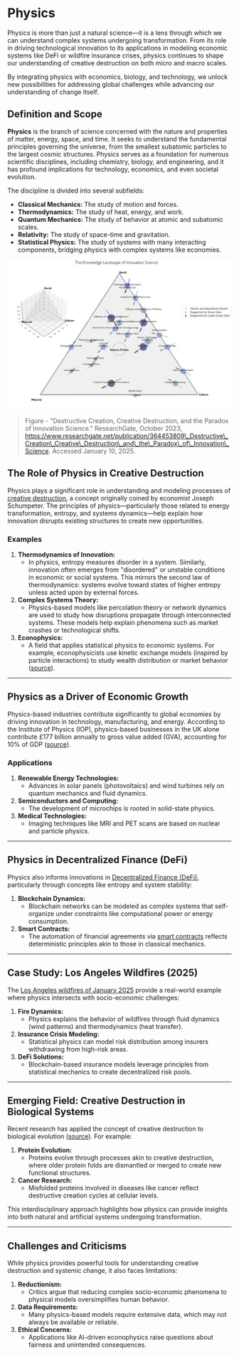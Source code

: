 # Physics

Physics is more than just a natural science—it is a lens through which we can understand complex systems undergoing transformation. From its role in driving technological innovation to its applications in modeling economic systems like DeFi or wildfire insurance crises, physics continues to shape our understanding of creative destruction on both micro and macro scales.

By integrating physics with economics, biology, and technology, we unlock new possibilities for addressing global challenges while advancing our understanding of change itself.

## Definition and Scope

**Physics** is the branch of science concerned with the nature and properties of matter, energy, space, and time. It seeks to understand the fundamental principles governing the universe, from the smallest subatomic particles to the largest cosmic structures. Physics serves as a foundation for numerous scientific disciplines, including chemistry, biology, and engineering, and it has profound implications for technology, economics, and even societal evolution.

The discipline is divided into several subfields:

* **Classical Mechanics:** The study of motion and forces.
* **Thermodynamics:** The study of heat, energy, and work.
* **Quantum Mechanics:** The study of behavior at atomic and subatomic scales.
* **Relativity:** The study of space-time and gravitation.
* **Statistical Physics:** The study of systems with many interacting components, bridging physics with complex systems like economies.

![alt text](../../../LITERARY_PRODUCTS/JOES_NOTES/MISC/FIGURE-MAPPING-OF-RESEARCH-LITERATURE-RELATED-.JPG)

> Figure - "Destructive Creation, Creative Destruction, and the Paradox of Innovation Science." ResearchGate, October 2023, <https://www.researchgate.net/publication/364453809\_Destructive\_Creation\_Creative\_Destruction\_and\_the\_Paradox\_of\_Innovation\_Science>. Accessed January 10, 2025.

## The Role of Physics in Creative Destruction

Physics plays a significant role in understanding and modeling processes of [creative destruction](../misc/creative_destruction.md), a concept originally coined by economist Joseph Schumpeter. The principles of physics—particularly those related to energy transformation, entropy, and systems dynamics—help explain how innovation disrupts existing structures to create new opportunities.

### Examples

1. **Thermodynamics of Innovation:**
   * In physics, entropy measures disorder in a system. Similarly, innovation often emerges from "disordered" or unstable conditions in economic or social systems. This mirrors the second law of thermodynamics: systems evolve toward states of higher entropy unless acted upon by external forces.
2. **Complex Systems Theory:**
   * Physics-based models like percolation theory or network dynamics are used to study how disruptions propagate through interconnected systems. These models help explain phenomena such as market crashes or technological shifts.
3. **Econophysics:**
   * A field that applies statistical physics to economic systems. For example, econophysicists use kinetic exchange models (inspired by particle interactions) to study wealth distribution or market behavior ([source](https://www.iop.org/sites/default/files/2019-04/role-of-physics-in-supporting-economic-growth.pdf)).

***

## Physics as a Driver of Economic Growth

Physics-based industries contribute significantly to global economies by driving innovation in technology, manufacturing, and energy. According to the Institute of Physics (IOP), physics-based businesses in the UK alone contribute £177 billion annually to gross value added (GVA), accounting for 10% of GDP ([source](https://www.iop.org/sites/default/files/2019-04/role-of-physics-in-supporting-economic-growth.pdf)).

### Applications

1. **Renewable Energy Technologies:**
   * Advances in solar panels (photovoltaics) and wind turbines rely on quantum mechanics and fluid dynamics.
2. **Semiconductors and Computing:**
   * The development of microchips is rooted in solid-state physics.
3. **Medical Technologies:**
   * Imaging techniques like MRI and PET scans are based on nuclear and particle physics.

***

## Physics in Decentralized Finance (DeFi)

Physics also informs innovations in [Decentralized Finance (DeFi)](../CRYPTO/DEFI.MD), particularly through concepts like entropy and system stability:

1. **Blockchain Dynamics:**
   * Blockchain networks can be modeled as complex systems that self-organize under constraints like computational power or energy consumption.
2. **Smart Contracts:**
   * The automation of financial agreements via [smart contracts](../TECHNOLOGY/smart_contracts.md) reflects deterministic principles akin to those in classical mechanics.

***

## Case Study: Los Angeles Wildfires (2025)

The [Los Angeles wildfires of January 2025](../misc/los_angeles_wildfires_2025.md) provide a real-world example where physics intersects with socio-economic challenges:

1. **Fire Dynamics:**
   * Physics explains the behavior of wildfires through fluid dynamics (wind patterns) and thermodynamics (heat transfer).
2. **Insurance Crisis Modeling:**
   * Statistical physics can model risk distribution among insurers withdrawing from high-risk areas.
3. **DeFi Solutions:**
   * Blockchain-based insurance models leverage principles from statistical mechanics to create decentralized risk pools.

***

## Emerging Field: Creative Destruction in Biological Systems

Recent research has applied the concept of creative destruction to biological evolution ([source](https://phys.org/news/2023-03-creative-destruction-probing-evolution-proteins.html)). For example:

1. **Protein Evolution:**
   * Proteins evolve through processes akin to creative destruction, where older protein folds are dismantled or merged to create new functional structures.
2. **Cancer Research:**
   * Misfolded proteins involved in diseases like cancer reflect destructive creation cycles at cellular levels.

This interdisciplinary approach highlights how physics can provide insights into both natural and artificial systems undergoing transformation.

***

## Challenges and Criticisms

While physics provides powerful tools for understanding creative destruction and systemic change, it also faces limitations:

1. **Reductionism:**
   * Critics argue that reducing complex socio-economic phenomena to physical models oversimplifies human behavior.
2. **Data Requirements:**
   * Many physics-based models require extensive data, which may not always be available or reliable.
3. **Ethical Concerns:**
   * Applications like AI-driven econophysics raise questions about fairness and unintended consequences.
